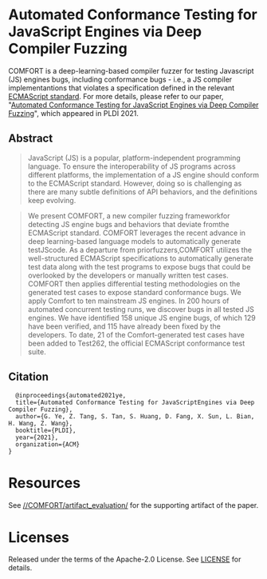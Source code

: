 # Automated Conformance Testing for JavaScript Engines via Deep Compiler Fuzzing

COMFORT is a deep-learning-based compiler fuzzer for testing Javascript (JS) engines bugs, including conformance bugs -  i.e., a JS compiler implementantions that violates a specification defined in the relevant [ECMAScript standard](https://www.ecma-international.org/publications-and-standards/standards/ecma-262/). For more details, please refer to our paper, "[Automated Conformance Testing for JavaScript Engines via Deep Compiler Fuzzing](https://dl.acm.org/doi/abs/10.1145/3453483.3454054)", which appeared in PLDI 2021. 

## Abstract
> JavaScript (JS) is a popular, platform-independent programming language. To ensure the interoperability of JS programs across different platforms, the implementation of a JS engine should conform to the ECMAScript standard. However, doing so is challenging as there are many subtle definitions of API behaviors, and the definitions keep evolving. 

> We present COMFORT, a new compiler fuzzing frameworkfor detecting JS engine bugs and behaviors that deviate fromthe ECMAScript standard. COMFORT leverages the recent advance in deep learning-based language models to automatically generate testJScode. As a departure from priorfuzzers,COMFORT utilizes the well-structured ECMAScript specifications to automatically generate test data along with the test programs to expose bugs that could be overlooked by the developers or manually written test cases. COMFORT then applies differential testing methodologies on the generated test cases to expose standard conformance bugs. We apply Comfort to ten mainstream JS engines. In 200 hours of automated concurrent testing runs, we discover bugs in all tested JS engines. We have identified 158 unique JS engine bugs, of which 129 have been verified, and 115 have already been fixed by the developers. To date, 21 of the Comfort-generated test cases have been added to Test262, the official ECMAScript conformance test suite.

## Citation
```
  @inproceedings{automated2021ye,
  title={Automated Conformance Testing for JavaScriptEngines via Deep Compiler Fuzzing},
  author={G. Ye, Z. Tang, S. Tan, S. Huang, D. Fang, X. Sun, L. Bian,  H. Wang, Z. Wang},
  booktitle={PLDI},
  year={2021},
  organization={ACM}
}
```

# Resources
See [//COMFORT/artifact_evaluation/](/artifact_evaluation/) for the supporting artifact of the paper.

# Licenses
Released under the terms of the Apache-2.0 License. See [LICENSE](LICENSE) for details.

